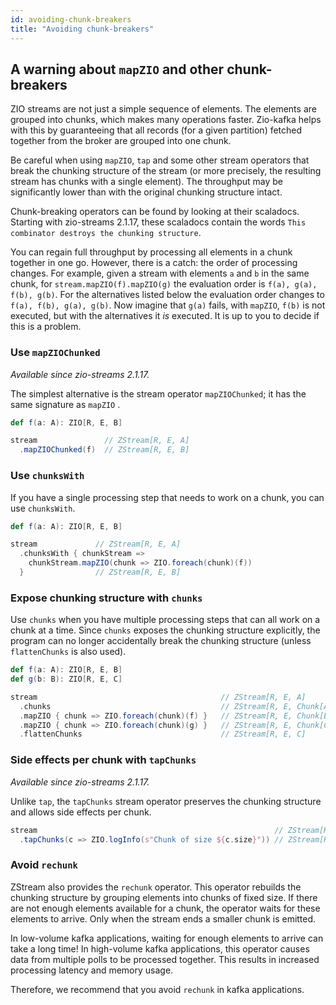 ```yaml
---
id: avoiding-chunk-breakers
title: "Avoiding chunk-breakers"
---
```


## A warning about `mapZIO` and other chunk-breakers

ZIO streams are not just a simple sequence of elements. The elements are grouped into chunks, which makes many
operations faster. Zio-kafka helps with this by guaranteeing that all records (for a given partition) fetched together
from the broker are grouped into one chunk.

Be careful when using `mapZIO`, `tap` and some other stream operators that break the chunking structure of the stream
(or more precisely, the resulting stream has chunks with a single element). The throughput may be significantly lower
than with the original chunking structure intact.

Chunk-breaking operators can be found by looking at their scaladocs. Starting with zio-streams 2.1.17, these scaladocs
contain the words `This combinator destroys the chunking structure`.

You can regain full throughput by processing all elements in a chunk together in one go. However, there is a catch: the
order of processing changes. For example, given a stream with elements `a` and `b` in the same chunk, for
`stream.mapZIO(f).mapZIO(g)` the evaluation order is `f(a), g(a), f(b), g(b)`. For the alternatives listed below the
evaluation order changes to `f(a), f(b), g(a), g(b)`. Now imagine that `g(a)` fails, with `mapZIO`, `f(b)` is not
executed, but with the alternatives it _is_ executed. It is up to you to decide if this is a problem.

### Use `mapZIOChunked`

_Available since zio-streams 2.1.17._

The simplest alternative is the stream operator `mapZIOChunked`; it has the same signature as `mapZIO` .

```scala
def f(a: A): ZIO[R, E, B]

stream               // ZStream[R, E, A]
  .mapZIOChunked(f)  // ZStream[R, E, B]
```

### Use `chunksWith`

If you have a single processing step that needs to work on a chunk, you can use `chunksWith`.

```scala
def f(a: A): ZIO[R, E, B]

stream             // ZStream[R, E, A]
  .chunksWith { chunkStream =>
    chunkStream.mapZIO(chunk => ZIO.foreach(chunk)(f))
  }                // ZStream[R, E, B]
```

### Expose chunking structure with `chunks`

Use `chunks` when you have multiple processing steps that can all work on a chunk at a time. Since `chunks` exposes the
chunking structure explicitly, the program can no longer accidentally break the chunking structure (unless
`flattenChunks` is also used).

```scala
def f(a: A): ZIO[R, E, B]
def g(b: B): ZIO[R, E, C]

stream                                         // ZStream[R, E, A]
  .chunks                                      // ZStream[R, E, Chunk[A]]
  .mapZIO { chunk => ZIO.foreach(chunk)(f) }   // ZStream[R, E, Chunk[B]]
  .mapZIO { chunk => ZIO.foreach(chunk)(g) }   // ZStream[R, E, Chunk[C]]
  .flattenChunks                               // ZStream[R, E, C]
```

### Side effects per chunk with `tapChunks`

_Available since zio-streams 2.1.17._

Unlike `tap`, the `tapChunks` stream operator preserves the chunking structure and allows side effects per chunk.

```scala
stream                                                     // ZStream[R, E, A]
  .tapChunks(c => ZIO.logInfo(s"Chunk of size ${c.size}")) // ZStream[R, E, A]
```

### Avoid `rechunk`

ZStream also provides the `rechunk` operator. This operator rebuilds the chunking structure by grouping elements into
chunks of fixed size. If there are not enough elements available for a chunk, the operator waits for these elements to
arrive. Only when the stream ends a smaller chunk is emitted.

In low-volume kafka applications, waiting for enough elements to arrive can take a long time! In high-volume kafka
applications, this operator causes data from multiple polls to be processed together. This results in increased
processing latency and memory usage.

Therefore, we recommend that you avoid `rechunk` in kafka applications.